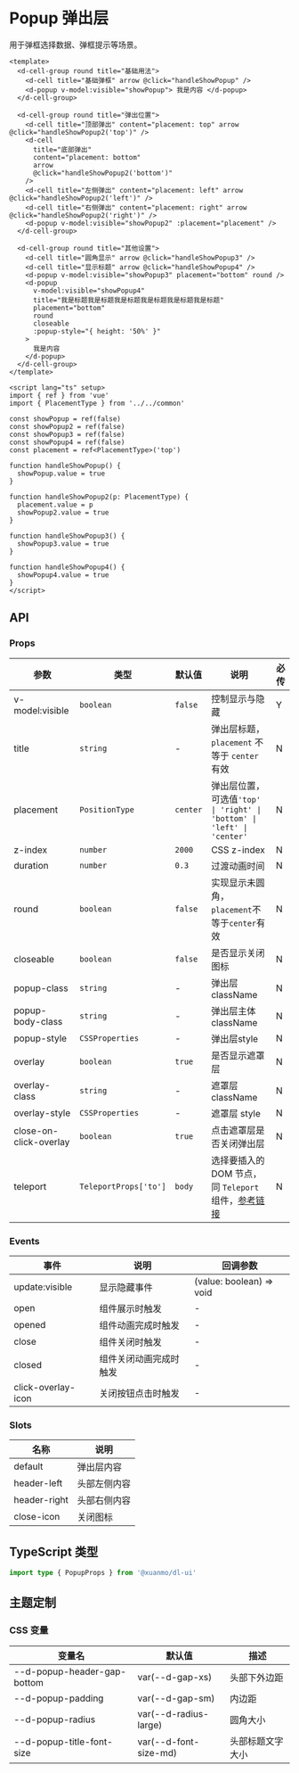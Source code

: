 # Popup 弹出层

用于弹框选择数据、弹框提示等场景。

```vue client=Mobile playground=MPopup previewType=iframe
<template>
  <d-cell-group round title="基础用法">
    <d-cell title="基础弹框" arrow @click="handleShowPopup" />
    <d-popup v-model:visible="showPopup"> 我是内容 </d-popup>
  </d-cell-group>

  <d-cell-group round title="弹出位置">
    <d-cell title="顶部弹出" content="placement: top" arrow @click="handleShowPopup2('top')" />
    <d-cell
      title="底部弹出"
      content="placement: bottom"
      arrow
      @click="handleShowPopup2('bottom')"
    />
    <d-cell title="左侧弹出" content="placement: left" arrow @click="handleShowPopup2('left')" />
    <d-cell title="右侧弹出" content="placement: right" arrow @click="handleShowPopup2('right')" />
    <d-popup v-model:visible="showPopup2" :placement="placement" />
  </d-cell-group>

  <d-cell-group round title="其他设置">
    <d-cell title="圆角显示" arrow @click="handleShowPopup3" />
    <d-cell title="显示标题" arrow @click="handleShowPopup4" />
    <d-popup v-model:visible="showPopup3" placement="bottom" round />
    <d-popup
      v-model:visible="showPopup4"
      title="我是标题我是标题我是标题我是标题我是标题我是标题"
      placement="bottom"
      round
      closeable
      :popup-style="{ height: '50%' }"
    >
      我是内容
    </d-popup>
  </d-cell-group>
</template>

<script lang="ts" setup>
import { ref } from 'vue'
import { PlacementType } from '../../common'

const showPopup = ref(false)
const showPopup2 = ref(false)
const showPopup3 = ref(false)
const showPopup4 = ref(false)
const placement = ref<PlacementType>('top')

function handleShowPopup() {
  showPopup.value = true
}

function handleShowPopup2(p: PlacementType) {
  placement.value = p
  showPopup2.value = true
}

function handleShowPopup3() {
  showPopup3.value = true
}

function handleShowPopup4() {
  showPopup4.value = true
}
</script>
```

## API

### Props

|参数|类型|默认值|说明|必传|
|----|---|-----|---|----|
|v-model:visible|`boolean`|`false`|控制显示与隐藏|Y|
|title|`string`|-|弹出层标题，`placement` 不等于 `center` 有效|N|
|placement|`PositionType`|`center`|弹出层位置，可选值`'top' \| 'right' \| 'bottom' \| 'left' \| 'center'`|N|
|z-index|`number`|`2000`|CSS z-index|N|
|duration|`number`|`0.3`|过渡动画时间|N|
|round|`boolean`|`false`|实现显示未圆角，`placement`不等于`center`有效|N|
|closeable|`boolean`|`false`|是否显示关闭图标|N|
|popup-class|`string`|-|弹出层 className|N|
|popup-body-class|`string`|-|弹出层主体 className|N|
|popup-style|`CSSProperties`|-|弹出层style|N|
|overlay|`boolean`|`true`|是否显示遮罩层|N|
|overlay-class|`string`|-|遮罩层 className|N|
|overlay-style|`CSSProperties`|-|遮罩层 style|N|
|close-on-click-overlay|`boolean`|`true`|点击遮罩层是否关闭弹出层|N|
|teleport|`TeleportProps['to']`|`body`|选择要插入的 DOM 节点，同 `Teleport` 组件，[参考链接](https://staging-cn.vuejs.org/guide/built-ins/teleport.html#basic-usage) |N|

### Events

|事件|说明|回调参数|
|---|----|-------|
|update:visible|显示隐藏事件|(value: boolean) => void|
|open|组件展示时触发|-|
|opened|组件动画完成时触发|-|
|close|组件关闭时触发|-|
|closed|组件关闭动画完成时触发|-|
|click-overlay-icon|关闭按钮点击时触发|-|

### Slots

|名称|说明|
|---|----|
|default|弹出层内容|
|header-left|头部左侧内容|
|header-right|头部右侧内容|
|close-icon|关闭图标|

## TypeScript 类型

```typescript
import type { PopupProps } from '@xuanmo/dl-ui'
```

## 主题定制

### CSS 变量

|变量名|默认值|描述|
|-----|-----|----|
|--d-popup-header-gap-bottom|var(--d-gap-xs)|头部下外边距|
|--d-popup-padding|var(--d-gap-sm)|内边距|
|--d-popup-radius|var(--d-radius-large)|圆角大小|
|--d-popup-title-font-size|var(--d-font-size-md)|头部标题文字大小|
